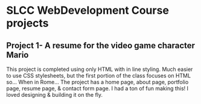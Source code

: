 # SLCC WebDevelopment Course projects
## Project 1- A resume for the video game character Mario
This project is completed using only HTML with in line styling. Much easier to use CSS stylesheets, but the first portion of the class focuses on HTML so... When in Rome...
The project has a home page, about page, portfolio page, resume page, & contact form page. 
I had a ton of fun making this! I loved designing & building it on the fly.

